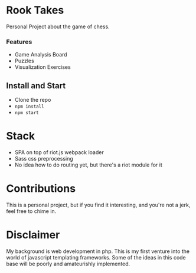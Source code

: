 # Rook Takes

Personal Project about the game of chess.

### Features

- Game Analysis Board
- Puzzles
- Visualization Exercises

## Install and Start
- Clone the repo
- `npm install`
- `npm start`

# Stack
- SPA on top of riot.js webpack loader
- Sass css preprocessing
- No idea how to do routing yet, but there's a riot module for it

# Contributions

This is a personal project, but if you find it interesting, and you're not a jerk, feel free to chime in.

# Disclaimer

My background is web development in php. This is my first venture into the world of javascript templating frameworks. Some of the ideas in this code base will be poorly and amateurishly implemented.